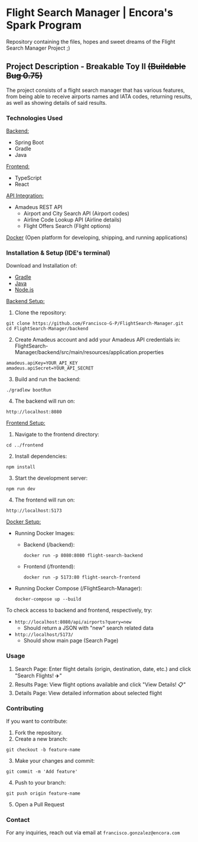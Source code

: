 # Flight Search Manager   |   Encora's Spark Program
Repository containing the files, hopes and sweet dreams of the Flight Search Manager Project ;)

## Project Description - Breakable Toy II ~~(Buildable Bug 0.75)~~
The project consists of a flight search manager that has various features, from being able to receive airports names and IATA codes, returning results, as well as showing details of said results.

### Technologies Used
<ins>Backend:</ins>
* Spring Boot
* Gradle
* Java

<ins>Frontend:</ins>
* TypeScript
* React

<ins>API Integration:</ins>
* Amadeus REST API
  * Airport and City Search API (Airport codes)
  * Airline Code Lookup API (Airline details)
  * Flight Offers Search (Flight options)
 
<ins>Docker</ins> (Open platform for developing, shipping, and running applications)
 
### Installation & Setup (IDE's terminal)
Download and Installation of:
* [Gradle](https://gradle.org/install/)
* [Java](https://www.java.com/en/download/help/download_options.html)
* [Node.js](https://nodejs.org/en/download)

<ins>Backend Setup:</ins>
1. Clone the repository:
  ```
  git clone https://github.com/Francisco-G-P/FlightSearch-Manager.git
  cd FlightSearch-Manager/backend
  ```
2. Create Amadeus account and add your Amadeus API credentials in:<br/>FlightSearch-Manager/backend/src/main/resources/application.properties
  ```
  amadeus.apiKey=YOUR_API_KEY
  amadeus.apiSecret=YOUR_API_SECRET
  ```
3. Build and run the backend:
  ```
  ./gradlew bootRun
  ```
4. The backend will run on:
  ```
  http://localhost:8080
  ```

<ins>Frontend Setup:</ins>
1. Navigate to the frontend directory:
  ```
  cd ../frontend
  ```
2. Install dependencies:
  ```
  npm install
  ```
3. Start the development server:
  ```
  npm run dev
  ```
4. The frontend will run on:
  ```
  http://localhost:5173
  ```
  
<ins>Docker Setup:</ins>
* Running Docker Images:
  * Backend (/backend):
    ```
    docker run -p 8080:8080 flight-search-backend
    ```
  * Frontend (/frontend):
    ```
    docker run -p 5173:80 flight-search-frontend
    ```

* Running Docker Compose (/FlightSearch-Manager):
  ```
  docker-compose up --build
  ```

To check access to backend and frontend, respectively, try:
* `http://localhost:8080/api/airports?query=new`
  * Should return a JSON with "new" search related data
* `http://localhost/5173/`
  * Should show main page (Search Page)
 
### Usage
1. Search Page: Enter flight details (origin, destination, date, etc.) and click "Search Flights! ✈️"
2. Results Page: View flight options available and click "View Details! 📋"
3. Details Page: View detailed information about selected flight

### Contributing
If you want to contribute:
1. Fork the repository.
2. Create a new branch:
```
git checkout -b feature-name
```
3. Make your changes and commit:
```
git commit -m 'Add feature'
```
4. Push to your branch:
```
git push origin feature-name
```
5. Open a Pull Request

### Contact
For any inquiries, reach out via email at `francisco.gonzalez@encora.com`
